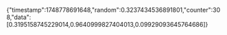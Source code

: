 {"timestamp":1748778691648,"random":0.3237434536891801,"counter":308,"data":[0.3195158745229014,0.9640999827404013,0.09929093645764686]}

